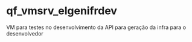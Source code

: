 # qf_vmsrv_elgenifrdev
VM para testes no desenvolvimento da API para geração da infra para o desenvolvedor
